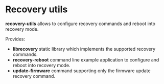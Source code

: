 Recovery utils
==============

**recovery-utils** allows to configure recovery commands and reboot into
recovery mode.

Provides:
* **librecovery** static library which implements the supported recovery
commands.
* **recovery-reboot** command line example application to configure and
reboot into recovery mode.
* **update-firmware** command supporting only the firmware update recovery
command.

